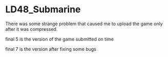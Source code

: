 # LD48_Submarine

There was some strange problem that caused me to upload the game only after it was compressed.

final 5 is the version of the game submitted on time

final 7 is the version after fixing some bugs